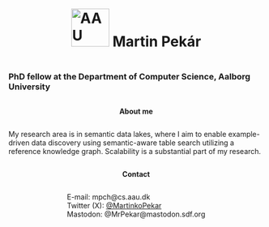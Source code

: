 <html>
    <body>
        <div style="display:flex; flex-direction: row; justify-content: left; align-items: top">
            <div style="display:flex; flex-direction: column; justify-content: left; align-items: center">
                <h1>
                    <img src="https://i.pinimg.com/originals/ac/58/7a/ac587a35b2783b44291205eaa5b3df96.png" width="75" title="AAU logo">
                    Martin Pekár
                </h1>
                <h3>PhD fellow at the Department of Computer Science, Aalborg University</h3>
                <p>
                    <b>About me</b>
                </p>
                <p>
                    My research area is in semantic data lakes, where I aim to enable example-driven data discovery using semantic-aware table search utilizing a reference knowledge graph.
                    Scalability is a substantial part of my research.
                </p>
                <p>
                    <b>Contact</b>
                </p>
                <p>
                    E-mail: mpch@cs.aau.dk
                    <br>
                    Twitter (X): <a href="https://twitter.com/MartinkoPekar">@MartinkoPekar</a>
                    <br>
                    Mastodon: @MrPekar@mastodon.sdf.org
                </p>
            </div>
       </div>
    </body>
</html>
